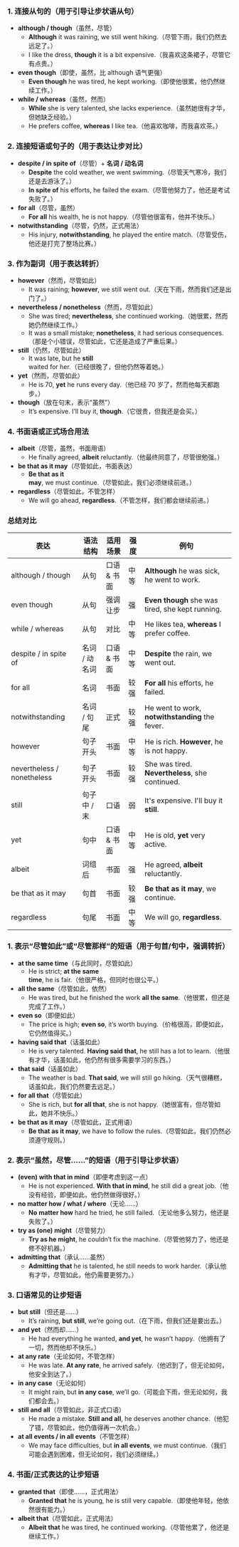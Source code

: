 ### **1. 连接从句的（用于引导让步状语从句）**  
- **although / though**（虽然，尽管）  
  - **Although** it was raining, we still went hiking.（尽管下雨，我们仍然去远足了。）  
  - I like the dress, **though** it is a bit expensive.（我喜欢这条裙子，尽管它有点贵。）  
- **even though**（即使，虽然，比 although 语气更强）  
  - **Even though** he was tired, he kept working.（即使他很累，他仍然继续工作。）  
- **while / whereas**（虽然，然而）  
  - **While** she is very talented, she lacks experience.（虽然她很有才华，但她缺乏经验。）  
  - He prefers coffee, **whereas** I like tea.（他喜欢咖啡，而我喜欢茶。）  
 
### **2. 连接短语或句子的（用于表达让步对比）**  
- **despite / in spite of**（尽管）+ **名词 / 动名词**  
  - **Despite** the cold weather, we went swimming.（尽管天气寒冷，我们还是去游泳了。）  
  - **In spite of** his efforts, he failed the exam.（尽管他努力了，他还是考试失败了。）  
- **for all**（尽管，虽然）  
  - **For all** his wealth, he is not happy.（尽管他很富有，他并不快乐。）  
- **notwithstanding**（尽管，仍然，正式用法）  
  - His injury, **notwithstanding**, he played the entire match.（尽管受伤，他还是打完了整场比赛。）  
 
### **3. 作为副词（用于表达转折）**  
- **however**（然而，尽管如此）  
  - It was raining; **however**, we still went out.（天在下雨，然而我们还是出门了。）  
- **nevertheless / nonetheless**（然而，尽管如此）  
  - She was tired; **nevertheless**, she continued working.（她很累，然而她仍然继续工作。）  
  - It was a small mistake; **nonetheless**, it had serious consequences.（那是个小错误，尽管如此，它还是造成了严重后果。）  
- **still**（仍然，尽管如此）  
  - It was late, but he **still** waited for her.（已经很晚了，但他仍然等着她。）  
- **yet**（然而，尽管如此）  
  - He is 70, **yet** he runs every day.（他已经 70 岁了，然而他每天都跑步。）  
- **though**（放在句末，表示“虽然”）  
  - It’s expensive. I’ll buy it, **though**.（它很贵，但我还是会买。）  
 
### **4. 书面语或正式场合用法**  
- **albeit**（尽管，虽然，书面用语）  
  - He finally agreed, **albeit** reluctantly.（他最终同意了，尽管很勉强。）  
- **be that as it may**（尽管如此，书面表达）  
  - **Be that as it may**, we must continue.（尽管如此，我们必须继续前进。）  
- **regardless**（尽管如此，不管怎样）  
  - We will go ahead, **regardless**.（不管怎样，我们都会继续前进。）  
 
### **总结对比**
| 表达 | 语法结构 | 适用场景 | 强度 | 例句 |
|------|---------|---------|------|------|
| although / though | 从句 | 口语 & 书面 | 中等 | **Although** he was sick, he went to work. |
| even though | 从句 | 强调让步 | 强 | **Even though** she was tired, she kept running. |
| while / whereas | 从句 | 对比 | 中等 | He likes tea, **whereas** I prefer coffee. |
| despite / in spite of | 名词 / 动名词 | 口语 & 书面 | 中等 | **Despite** the rain, we went out. |
| for all | 名词 | 书面 | 较强 | **For all** his efforts, he failed. |
| notwithstanding | 名词 / 句尾 | 正式 | 较强 | He went to work, **notwithstanding** the fever. |
| however | 句子开头 | 书面 | 中等 | He is rich. **However**, he is not happy. |
| nevertheless / nonetheless | 句子开头 | 书面 | 较强 | She was tired. **Nevertheless**, she continued. |
| still | 句子中 / 末 | 口语 | 弱 | It's expensive. I'll buy it **still**. |
| yet | 句中 | 口语 & 书面 | 中等 | He is old, **yet** very active. |
| albeit | 词组后 | 书面 | 强 | He agreed, **albeit** reluctantly. |
| be that as it may | 句首 | 书面 | 较强 | **Be that as it may**, we continue. |
| regardless | 句尾 | 书面 | 中等 | We will go, **regardless**. |
 
### **1. 表示“尽管如此”或“尽管那样”的短语**（用于句首/句中，强调转折）  
- **at the same time**（与此同时，尽管如此）  
  - He is strict; **at the same time**, he is fair.（他很严格，但同时也很公平。）  
- **all the same**（尽管如此，依然）  
  - He was tired, but he finished the work **all the same**.（他很累，但还是完成了工作。）  
- **even so**（即便如此）  
  - The price is high; **even so**, it’s worth buying.（价格很高，即便如此，它仍然值得买。）  
- **having said that**（话虽如此）  
  - He is very talented. **Having said that**, he still has a lot to learn.（他很有才华，话虽如此，他仍然有很多需要学习的东西。）  
- **that said**（话虽如此）  
  - The weather is bad. **That said**, we will still go hiking.（天气很糟糕，话虽如此，我们仍然要去远足。）  
- **for all that**（尽管如此）  
  - She is rich, but **for all that**, she is not happy.（她很富有，但尽管如此，她并不快乐。）  
- **be that as it may**（尽管如此，正式用语）  
  - **Be that as it may**, we have to follow the rules.（尽管如此，我们仍然必须遵守规则。）  
 
### **2. 表示“虽然，尽管……”的短语**（用于引导让步状语）  
- **(even) with that in mind**（即便考虑到这一点）  
  - He is not experienced. **With that in mind**, he still did a great job.（他没有经验，即便如此，他仍然做得很好。）  
- **no matter how / what / where**（无论……）  
  - **No matter how** hard he tried, he still failed.（无论他多么努力，他还是失败了。）  
- **try as (one) might**（尽管努力）  
  - **Try as he might**, he couldn’t fix the machine.（尽管他努力了，他还是修不好机器。）  
- **admitting that**（承认……虽然）  
  - **Admitting that** he is talented, he still needs to work harder.（承认他有才华，尽管如此，他仍需要更努力。）  

### **3. 口语常见的让步短语**  
- **but still**（但还是……）  
  - It’s raining, **but still**, we’re going out.（在下雨，但我们还是要出去。）  
- **and yet**（然而却……）  
  - He had everything he wanted, **and yet**, he wasn’t happy.（他拥有了一切，然而他却不快乐。）  
- **at any rate**（无论如何，不管怎样）  
  - He was late. **At any rate**, he arrived safely.（他迟到了，但无论如何，他安全到达了。）  
- **in any case**（无论如何）  
  - It might rain, but **in any case**, we’ll go.（可能会下雨，但无论如何，我们都会去。）  
- **still and all**（尽管如此，非正式口语）  
  - He made a mistake. **Still and all**, he deserves another chance.（他犯了错，尽管如此，他仍值得再一次机会。）  
- **at all events / in all events**（不管怎样）  
  - We may face difficulties, but **in all events**, we must continue.（我们可能会遇到困难，但无论如何，我们必须继续。）  

### **4. 书面/正式表达的让步短语**    
- **granted that**（即使……，正式用法）  
  - **Granted that** he is young, he is still very capable.（即使他年轻，他依然很有能力。）  
- **albeit that**（尽管如此，正式用法）  
  - **Albeit that** he was tired, he continued working.（尽管他累了，他还是继续工作。）  
